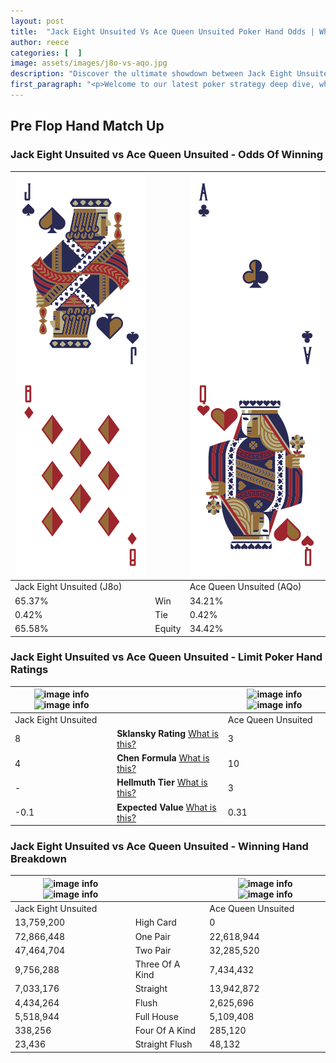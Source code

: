 ```yaml
---
layout: post
title:  "Jack Eight Unsuited Vs Ace Queen Unsuited Poker Hand Odds | Which Is The Better Hand In Poker? A Complete Guide"
author: reece
categories: [  ]
image: assets/images/j8o-vs-aqo.jpg
description: "Discover the ultimate showdown between Jack Eight Unsuited and Ace Queen Unsuited in poker! Uncover the odds, strategies, and scenarios where one hand triumphs over the other. Get ready to up your poker game with this thrilling analysis."
first_paragraph: "<p>Welcome to our latest poker strategy deep dive, where we're pitting two distinct hands against each other in a high-stakes showdown: Jack Eight Unsuited vs Ace Queen Unsuited.</p><p>In the dynamic world of poker, every decision counts, and knowing which hand holds the upper hand is key to your success at the table.</p><p>In this article, we'll dissect these two hands, explore the scenarios where one dominates the other, and equip you with the knowledge to make strategic choices that can tip the odds in your favor.</p><p>Get ready to unravel the intriguing dynamics of these poker hands and elevate your game to new heights.</p>"
---
```




[comment]: # (sp0)

## Pre Flop Hand Match Up

<div class="table hand-ratings" markdown="1"> 



### Jack Eight Unsuited vs Ace Queen Unsuited - Odds Of Winning


    
| ![image info](assets/images/hand1/j.png) ![image info](assets/images/hand1/8o.png) |  | ![image info](assets/images/hand2/a.png) ![image info](assets/images/hand2/qo.png) |
| -------- | -------- | -------- |
| Jack Eight Unsuited (J8o) |  | Ace Queen Unsuited (AQo) |
| 65.37% | Win | 34.21% |
| 0.42% | Tie | 0.42% |
| 65.58% | Equity | 34.42% |




[comment]: # (sp1)



### Jack Eight Unsuited vs Ace Queen Unsuited - Limit Poker Hand Ratings


    
| ![image info](https://www.riverpairs.com/assets/images/hand1/j.png) ![image info](https://www.riverpairs.com/assets/images/hand1/8o.png) |  | ![image info](https://www.riverpairs.com/assets/images/hand2/a.png) ![image info](https://www.riverpairs.com/assets/images/hand2/qo.png) |
| -------- | -------- | -------- |
| Jack Eight Unsuited |  | Ace Queen Unsuited |
| 8 | **Sklansky Rating** [What is this?](/sklansky-rating-explained) | 3 |
| 4 | **Chen Formula** [What is this?](/chen-formula-explained) | 10 |
| - | **Hellmuth Tier** [What is this?](/Hellmuth-tier-explained) | 3 |
| -0.1 | **Expected Value** [What is this?](/expected-value-explained) | 0.31 |




[comment]: # (sp2)



### Jack Eight Unsuited vs Ace Queen Unsuited - Winning Hand Breakdown


    
| ![image info](https://www.riverpairs.com/assets/images/hand1/j.png) ![image info](https://www.riverpairs.com/assets/images/hand1/8o.png) |  | ![image info](https://www.riverpairs.com/assets/images/hand2/a.png) ![image info](https://www.riverpairs.com/assets/images/hand2/qo.png) |
| -------- | -------- | -------- |
| Jack Eight Unsuited |  | Ace Queen Unsuited |
| 13,759,200 | High Card | 0 |
| 72,866,448 | One Pair | 22,618,944 |
| 47,464,704 | Two Pair | 32,285,520 |
| 9,756,288 | Three Of A Kind | 7,434,432 |
| 7,033,176 | Straight | 13,942,872 |
| 4,434,264 | Flush | 2,625,696 |
| 5,518,944 | Full House | 5,109,408 |
| 338,256 | Four Of A Kind | 285,120 |
| 23,436 | Straight Flush | 48,132 |




[comment]: # (sp3)



</div>

[comment]: # (sp4)



[comment]: # (sp5)

